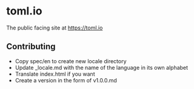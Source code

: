 # toml.io

The public facing site at https://toml.io

## Contributing

* Copy spec/en to create new locale directory
* Update _locale.md with the name of the language in its own alphabet
* Translate index.html if you want
* Create a version in the form of v1.0.0.md
